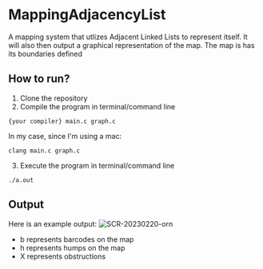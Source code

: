 # MappingAdjacencyList

A mapping system that utlizes Adjacent Linked Lists to represent itself. It will also then output a graphical representation of the map. The map is has its boundaries defined

## How to run?
1) Clone the repository
2) Compile the program in terminal/command line
```
{your compiler} main.c graph.c

```
In my case, since I'm using a mac:
```
clang main.c graph.c
```
3) Execute the program in terminal/command line
```
./a.out
```

## Output
Here is an example output:
![SCR-20230220-orn](https://user-images.githubusercontent.com/93698724/220072534-3fdb74ec-d03d-46ed-af10-c2e29656a8b4.png)
* b represents barcodes on the map
* h represents humps on the map
* X represents obstructions
